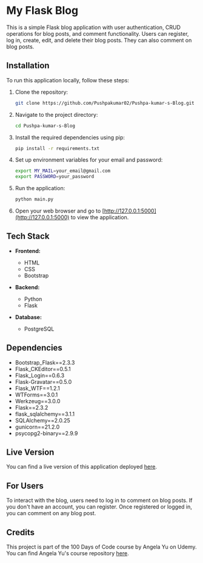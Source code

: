 
# My Flask Blog

This is a simple Flask blog application with user authentication, CRUD operations for blog posts, and comment functionality. Users can register, log in, create, edit, and delete their blog posts. They can also comment on blog posts.

## Installation

To run this application locally, follow these steps:

1. Clone the repository:

   ```bash
   git clone https://github.com/Pushpakumar02/Pushpa-kumar-s-Blog.git
   ```

2. Navigate to the project directory:

   ```bash
   cd Pushpa-kumar-s-Blog
   ```

3. Install the required dependencies using pip:

   ```bash
   pip install -r requirements.txt
   ```

4. Set up environment variables for your email and password:

   ```bash
   export MY_MAIL=your_email@gmail.com
   export PASSWORD=your_password
   ```

5. Run the application:

   ```bash
   python main.py
   ```

6. Open your web browser and go to [http://127.0.0.1:5000](http://127.0.0.1:5000) to view the application.

## Tech Stack

- **Frontend:**
  - HTML
  - CSS
  - Bootstrap

- **Backend:**
  - Python
  - Flask

- **Database:**
  - PostgreSQL

## Dependencies

- Bootstrap_Flask==2.3.3
- Flask_CKEditor==0.5.1
- Flask_Login==0.6.3
- Flask-Gravatar==0.5.0
- Flask_WTF==1.2.1
- WTForms==3.0.1
- Werkzeug==3.0.0
- Flask==2.3.2
- flask_sqlalchemy==3.1.1
- SQLAlchemy==2.0.25
- gunicorn==21.2.0
- psycopg2-binary==2.9.9

## Live Version

You can find a live version of this application deployed [here](https://pushpa-kumar-s-blog.onrender.com/).

## For Users

To interact with the blog, users need to log in to comment on blog posts. If you don't have an account, you can register. Once registered or logged in, you can comment on any blog post.

## Credits

This project is part of the 100 Days of Code course by Angela Yu on Udemy. You can find Angela Yu's course repository [here](https://github.com/appbrewery/100-days-of-python).


